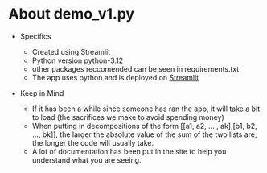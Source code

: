 # About demo_v1.py

* Specifics
  - Created using Streamlit
  - Python version python-3.12
  - other packages reccomended can be seen in requirements.txt
  - The app uses python and is deployed on [Streamlit](https://classnumbers-and-walks.streamlit.app/)
  
 * Keep in Mind
   - If it has been a while since someone has ran the app, it will take a bit to load (the sacrifices we make to avoid spending money) 
   - When putting in decompositions of the form [[a1, a2, ... , ak],[b1, b2, ..., bk]], the larger the absolute value of the sum of the two lists are, the longer the code will usually take. 
   - A lot of documentation has been put in the site to help you understand what you are seeing.
